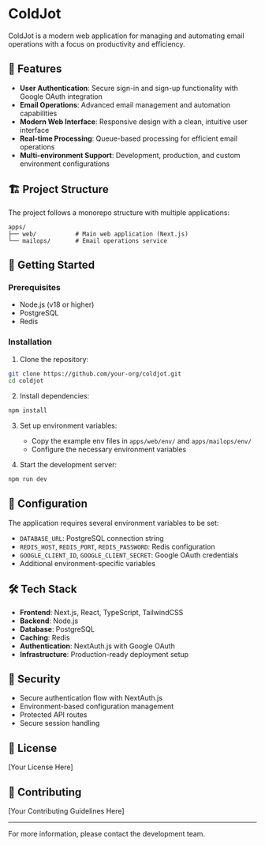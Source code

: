 # ColdJot

ColdJot is a modern web application for managing and automating email operations with a focus on productivity and efficiency.

## 🌟 Features

- **User Authentication**: Secure sign-in and sign-up functionality with Google OAuth integration
- **Email Operations**: Advanced email management and automation capabilities
- **Modern Web Interface**: Responsive design with a clean, intuitive user interface
- **Real-time Processing**: Queue-based processing for efficient email operations
- **Multi-environment Support**: Development, production, and custom environment configurations

## 🏗️ Project Structure

The project follows a monorepo structure with multiple applications:

```
apps/
├── web/           # Main web application (Next.js)
└── mailops/       # Email operations service
```

## 🚀 Getting Started

### Prerequisites

- Node.js (v18 or higher)
- PostgreSQL
- Redis

### Installation

1. Clone the repository:

```bash
git clone https://github.com/your-org/coldjot.git
cd coldjot
```

2. Install dependencies:

```bash
npm install
```

3. Set up environment variables:

   - Copy the example env files in `apps/web/env/` and `apps/mailops/env/`
   - Configure the necessary environment variables

4. Start the development server:

```bash
npm run dev
```

## 🔧 Configuration

The application requires several environment variables to be set:

- `DATABASE_URL`: PostgreSQL connection string
- `REDIS_HOST`, `REDIS_PORT`, `REDIS_PASSWORD`: Redis configuration
- `GOOGLE_CLIENT_ID`, `GOOGLE_CLIENT_SECRET`: Google OAuth credentials
- Additional environment-specific variables

## 🛠️ Tech Stack

- **Frontend**: Next.js, React, TypeScript, TailwindCSS
- **Backend**: Node.js
- **Database**: PostgreSQL
- **Caching**: Redis
- **Authentication**: NextAuth.js with Google OAuth
- **Infrastructure**: Production-ready deployment setup

## 🔐 Security

- Secure authentication flow with NextAuth.js
- Environment-based configuration management
- Protected API routes
- Secure session handling

## 📝 License

[Your License Here]

## 🤝 Contributing

[Your Contributing Guidelines Here]

---

For more information, please contact the development team.
